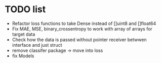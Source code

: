 # TODO list

- Refactor loss functions to take Dense instead of []uint8 and []float64
- Fix MAE, MSE, binary_crossentropy to work with array of arrays for target data
- Check how the data is passed without pointer receiver betwwen interface and just struct
- remove classifer package -> move into loss
- fix Models
